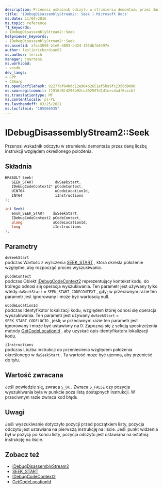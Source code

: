 ```yaml
---
description: Przenosi wskaźnik odczytu w strumieniu demontażu przez daną liczbę instrukcji względem określonego położenia.
title: 'IDebugDisassemblyStream2:: Seek | Microsoft Docs'
ms.date: 11/04/2016
ms.topic: reference
f1_keywords:
- IDebugDisassemblyStream2::Seek
helpviewer_keywords:
- IDebugDisassemblyStream2::Seek
ms.assetid: afec3008-b1e0-4803-ad24-195dbfb6497e
author: leslierichardson95
ms.author: lerich
manager: jmartens
ms.workload:
- vssdk
dev_langs:
- CPP
- CSharp
ms.openlocfilehash: 02277bf84bdc12e904b2651ef5ba9fc2356d9090
ms.sourcegitcommit: f2916d8fd296b92cc402597d1d1eecda4f6cccbf
ms.translationtype: MT
ms.contentlocale: pl-PL
ms.lasthandoff: 03/25/2021
ms.locfileid: "105066935"
---
```

# <a name="idebugdisassemblystream2seek"></a>IDebugDisassemblyStream2::Seek
Przenosi wskaźnik odczytu w strumieniu demontażu przez daną liczbę instrukcji względem określonego położenia.

## <a name="syntax"></a>Składnia

```cpp
HRESULT Seek( 
   SEEK_START          dwSeekStart,
   IDebugCodeContext2* pCodeContext,
   UINT64              uCodeLocationId,
   INT64               iInstructions
);
```

```csharp
int Seek( 
   enum_SEEK_START    dwSeekStart,
   IDebugCodeContext2 pCodeContext,
   ulong              uCodeLocationId,
   long               iInstructions
);
```

## <a name="parameters"></a>Parametry
`dwSeekStart`\
podczas Wartość z wyliczenia [SEEK_START](../../../extensibility/debugger/reference/seek-start.md) , która określa położenie względne, aby rozpocząć proces wyszukiwania.

`pCodeContext`\
podczas Obiekt [IDebugCodeContext2](../../../extensibility/debugger/reference/idebugcodecontext2.md) reprezentujący kontekst kodu, do którego odnosi się operacja wyszukiwania. Ten parametr jest używany tylko wtedy `dwSeekStart`  =  `SEEK_START_CODECONTEXT` , gdy; w przeciwnym razie ten parametr jest ignorowany i może być wartością null.

`uCodeLocationId`\
podczas Identyfikator lokalizacji kodu, względem której odnosi się operacja wyszukiwania. Ten parametr jest używany `dwSeekStart`  =  `SEEK_START_CODELOCID` , jeśli; w przeciwnym razie ten parametr jest ignorowany i może być ustawiony na 0. Zapoznaj się z sekcją spostrzeżenia metody [GetCodeLocationId](../../../extensibility/debugger/reference/idebugdisassemblystream2-getcodelocationid.md) , aby uzyskać opis identyfikatora lokalizacji kodu.

`iInstructions`\
podczas Liczba instrukcji do przeniesienia względem położenia określonego w `dwSeekStart` . Ta wartość może być ujemna, aby przenieść do tyłu.

## <a name="return-value"></a>Wartość zwracana
 Jeśli powiedzie się, zwraca `S_OK` . Zwraca `S_FALSE` czy pozycja wyszukiwania była w punkcie poza listą dostępnych instrukcji. W przeciwnym razie zwraca kod błędu.

## <a name="remarks"></a>Uwagi
 Jeśli wyszukiwanie dotyczyło pozycji przed początkiem listy, pozycja odczytu jest ustawiana na pierwszą instrukcję na liście. Jeśli punkt widzenia był w pozycji po końcu listy, pozycja odczytu jest ustawiana na ostatnią instrukcję na liście.

## <a name="see-also"></a>Zobacz też
- [IDebugDisassemblyStream2](../../../extensibility/debugger/reference/idebugdisassemblystream2.md)
- [SEEK_START](../../../extensibility/debugger/reference/seek-start.md)
- [IDebugCodeContext2](../../../extensibility/debugger/reference/idebugcodecontext2.md)
- [GetCodeLocationId](../../../extensibility/debugger/reference/idebugdisassemblystream2-getcodelocationid.md)
